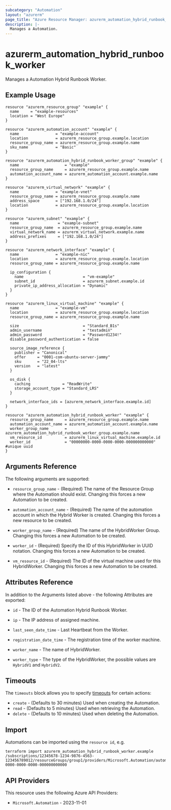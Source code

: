 ```yaml
---
subcategory: "Automation"
layout: "azurerm"
page_title: "Azure Resource Manager: azurerm_automation_hybrid_runbook_worker"
description: |-
  Manages a Automation.
---
```


# azurerm_automation_hybrid_runbook_worker

Manages a Automation Hybrid Runbook Worker.

## Example Usage

```hcl
resource "azurerm_resource_group" "example" {
  name     = "example-resources"
  location = "West Europe"
}

resource "azurerm_automation_account" "example" {
  name                = "example-account"
  location            = azurerm_resource_group.example.location
  resource_group_name = azurerm_resource_group.example.name
  sku_name            = "Basic"
}

resource "azurerm_automation_hybrid_runbook_worker_group" "example" {
  name                    = "example"
  resource_group_name     = azurerm_resource_group.example.name
  automation_account_name = azurerm_automation_account.example.name
}

resource "azurerm_virtual_network" "example" {
  name                = "example-vnet"
  resource_group_name = azurerm_resource_group.example.name
  address_space       = ["192.168.1.0/24"]
  location            = azurerm_resource_group.example.location
}

resource "azurerm_subnet" "example" {
  name                 = "example-subnet"
  resource_group_name  = azurerm_resource_group.example.name
  virtual_network_name = azurerm_virtual_network.example.name
  address_prefixes     = ["192.168.1.0/24"]
}

resource "azurerm_network_interface" "example" {
  name                = "example-nic"
  location            = azurerm_resource_group.example.location
  resource_group_name = azurerm_resource_group.example.name

  ip_configuration {
    name                          = "vm-example"
    subnet_id                     = azurerm_subnet.example.id
    private_ip_address_allocation = "Dynamic"
  }
}

resource "azurerm_linux_virtual_machine" "example" {
  name                = "example-vm"
  location            = azurerm_resource_group.example.location
  resource_group_name = azurerm_resource_group.example.name

  size                            = "Standard_B1s"
  admin_username                  = "testadmin"
  admin_password                  = "Password1234!"
  disable_password_authentication = false

  source_image_reference {
    publisher = "Canonical"
    offer     = "0001-com-ubuntu-server-jammy"
    sku       = "22_04-lts"
    version   = "latest"
  }

  os_disk {
    caching              = "ReadWrite"
    storage_account_type = "Standard_LRS"
  }

  network_interface_ids = [azurerm_network_interface.example.id]
}

resource "azurerm_automation_hybrid_runbook_worker" "example" {
  resource_group_name     = azurerm_resource_group.example.name
  automation_account_name = azurerm_automation_account.example.name
  worker_group_name       = azurerm_automation_hybrid_runbook_worker_group.example.name
  vm_resource_id          = azurerm_linux_virtual_machine.example.id
  worker_id               = "00000000-0000-0000-0000-000000000000" #unique uuid
}
```

## Arguments Reference

The following arguments are supported:

* `resource_group_name` - (Required) The name of the Resource Group where the Automation should exist. Changing this forces a new Automation to be created.

* `automation_account_name` - (Required) The name of the automation account in which the Hybrid Worker is created. Changing this forces a new resource to be created.

* `worker_group_name` - (Required) The name of the HybridWorker Group. Changing this forces a new Automation to be created.

* `worker_id` - (Required) Specify the ID of this HybridWorker in UUID notation. Changing this forces a new Automation to be created.

* `vm_resource_id` - (Required) The ID of the virtual machine used for this HybridWorker. Changing this forces a new Automation to be created.

## Attributes Reference

In addition to the Arguments listed above - the following Attributes are exported:

* `id` - The ID of the Automation Hybrid Runbook Worker.

* `ip` - The IP address of assigned machine.

* `last_seen_date_time` - Last Heartbeat from the Worker.

* `registration_date_time` - The registration time of the worker machine.

* `worker_name` - The name of HybridWorker.

* `worker_type` - The type of the HybridWorker, the possible values are `HybridV1` and `HybridV2`.

## Timeouts

The `timeouts` block allows you to specify [timeouts](https://www.terraform.io/docs/configuration/resources.html#timeouts) for certain actions:

* `create` - (Defaults to 30 minutes) Used when creating the Automation.
* `read` - (Defaults to 5 minutes) Used when retrieving the Automation.
* `delete` - (Defaults to 10 minutes) Used when deleting the Automation.

## Import

Automations can be imported using the `resource id`, e.g.

```shell
terraform import azurerm_automation_hybrid_runbook_worker.example /subscriptions/12345678-1234-9876-4563-123456789012/resourceGroups/group1/providers/Microsoft.Automation/automationAccounts/account1/hybridRunbookWorkerGroups/group1/hybridRunbookWorkers/00000000-0000-0000-0000-000000000000
```

## API Providers
<!-- This section is generated, changes will be overwritten -->
This resource uses the following Azure API Providers:

* `Microsoft.Automation` - 2023-11-01
